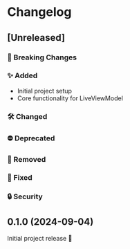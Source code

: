 # Changelog

## [Unreleased]

### 🚨 Breaking Changes

### ✨ Added
- Initial project setup
- Core functionality for LiveViewModel

### 🛠️ Changed

### ⛔ Deprecated

### 👋 Removed

### 🐛 Fixed

### 🔒 Security


## 0.1.0 (2024-09-04)

Initial project release 🚧
